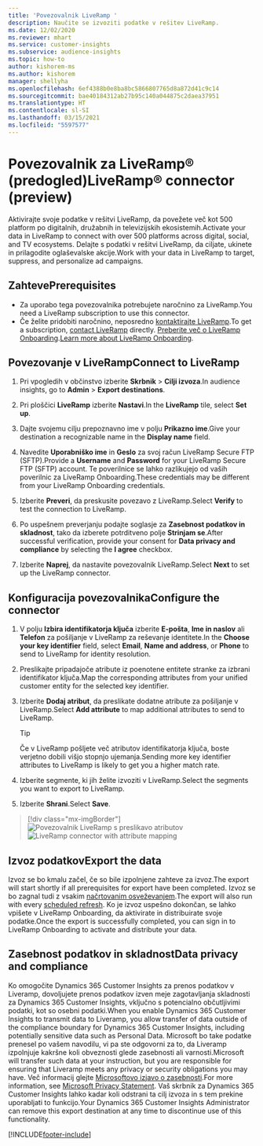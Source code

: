 ```yaml
---
title: 'Povezovalnik LiveRamp '
description: Naučite se izvoziti podatke v rešitev LiveRamp.
ms.date: 12/02/2020
ms.reviewer: mhart
ms.service: customer-insights
ms.subservice: audience-insights
ms.topic: how-to
author: kishorem-ms
ms.author: kishorem
manager: shellyha
ms.openlocfilehash: 6ef4388b0e8ba8bc5866807765d8a872d41c9c14
ms.sourcegitcommit: bae40184312ab27b95c140a044875c2daea37951
ms.translationtype: HT
ms.contentlocale: sl-SI
ms.lasthandoff: 03/15/2021
ms.locfileid: "5597577"
---
```

# <a name="liverampreg-connector-preview"></a><span data-ttu-id="c5a43-103">Povezovalnik za LiveRamp&reg; (predogled)</span><span class="sxs-lookup"><span data-stu-id="c5a43-103">LiveRamp&reg; connector (preview)</span></span>

<span data-ttu-id="c5a43-104">Aktivirajte svoje podatke v rešitvi LiveRamp, da povežete več kot 500 platform po digitalnih, družabnih in televizijskih ekosistemih.</span><span class="sxs-lookup"><span data-stu-id="c5a43-104">Activate your data in LiveRamp to connect with over 500 platforms across digital, social, and TV ecosystems.</span></span> <span data-ttu-id="c5a43-105">Delajte s podatki v rešitvi LiveRamp, da ciljate, ukinete in prilagodite oglaševalske akcije.</span><span class="sxs-lookup"><span data-stu-id="c5a43-105">Work with your data in LiveRamp to target, suppress, and personalize ad campaigns.</span></span>

## <a name="prerequisites"></a><span data-ttu-id="c5a43-106">Zahteve</span><span class="sxs-lookup"><span data-stu-id="c5a43-106">Prerequisites</span></span>

- <span data-ttu-id="c5a43-107">Za uporabo tega povezovalnika potrebujete naročnino za LiveRamp.</span><span class="sxs-lookup"><span data-stu-id="c5a43-107">You need a LiveRamp subscription to use this connector.</span></span>
- <span data-ttu-id="c5a43-108">Če želite pridobiti naročnino, neposredno [kontaktirajte LiveRamp](https://liveramp.com/contact/).</span><span class="sxs-lookup"><span data-stu-id="c5a43-108">To get a subscription, [contact LiveRamp](https://liveramp.com/contact/) directly.</span></span> <span data-ttu-id="c5a43-109">[Preberite več o LiveRamp Onboarding](https://liveramp.com/our-platform/data-onboarding/).</span><span class="sxs-lookup"><span data-stu-id="c5a43-109">[Learn more about LiveRamp Onboarding](https://liveramp.com/our-platform/data-onboarding/).</span></span>

## <a name="connect-to-liveramp"></a><span data-ttu-id="c5a43-110">Povezovanje v LiveRamp</span><span class="sxs-lookup"><span data-stu-id="c5a43-110">Connect to LiveRamp</span></span>

1. <span data-ttu-id="c5a43-111">Pri vpogledih v občinstvo izberite **Skrbnik** > **Cilji izvoza**.</span><span class="sxs-lookup"><span data-stu-id="c5a43-111">In audience insights, go to **Admin** > **Export destinations**.</span></span>

1. <span data-ttu-id="c5a43-112">Pri ploščici **LiveRamp** izberite **Nastavi**.</span><span class="sxs-lookup"><span data-stu-id="c5a43-112">In the **LiveRamp** tile, select **Set up**.</span></span>

1. <span data-ttu-id="c5a43-113">Dajte svojemu cilju prepoznavno ime v polju **Prikazno ime**.</span><span class="sxs-lookup"><span data-stu-id="c5a43-113">Give your destination a recognizable name in the **Display name** field.</span></span>

1. <span data-ttu-id="c5a43-114">Navedite **Uporabniško ime** in **Geslo** za svoj račun LiveRamp Secure FTP (SFTP).</span><span class="sxs-lookup"><span data-stu-id="c5a43-114">Provide a **Username** and **Password** for your LiveRamp Secure FTP (SFTP) account.</span></span>
<span data-ttu-id="c5a43-115">Te poverilnice se lahko razlikujejo od vaših poverilnic za LiveRamp Onboarding.</span><span class="sxs-lookup"><span data-stu-id="c5a43-115">These credentials may be different from your LiveRamp Onboarding credentials.</span></span>

1. <span data-ttu-id="c5a43-116">Izberite **Preveri**, da preskusite povezavo z LiveRamp.</span><span class="sxs-lookup"><span data-stu-id="c5a43-116">Select **Verify** to test the connection to LiveRamp.</span></span>

1. <span data-ttu-id="c5a43-117">Po uspešnem preverjanju podajte soglasje za **Zasebnost podatkov in skladnost**, tako da izberete potrditveno polje **Strinjam se**.</span><span class="sxs-lookup"><span data-stu-id="c5a43-117">After successful verification, provide your consent for **Data privacy and compliance** by selecting the **I agree** checkbox.</span></span>

1. <span data-ttu-id="c5a43-118">Izberite **Naprej**, da nastavite povezovalnik LiveRamp.</span><span class="sxs-lookup"><span data-stu-id="c5a43-118">Select **Next** to set up the LiveRamp connector.</span></span>

## <a name="configure-the-connector"></a><span data-ttu-id="c5a43-119">Konfiguracija povezovalnika</span><span class="sxs-lookup"><span data-stu-id="c5a43-119">Configure the connector</span></span>

1. <span data-ttu-id="c5a43-120">V polju **Izbira identifikatorja ključa** izberite **E-pošta**, **Ime in naslov** ali **Telefon** za pošiljanje v LiveRamp za reševanje identitete.</span><span class="sxs-lookup"><span data-stu-id="c5a43-120">In the **Choose your key identifier** field, select **Email**,  **Name and address**, or **Phone** to send to LiveRamp for identity resolution.</span></span>

1. <span data-ttu-id="c5a43-121">Preslikajte pripadajoče atribute iz poenotene entitete stranke za izbrani identifikator ključa.</span><span class="sxs-lookup"><span data-stu-id="c5a43-121">Map the corresponding attributes from your unified customer entity for the selected key identifier.</span></span>

1. <span data-ttu-id="c5a43-122">Izberite **Dodaj atribut**, da preslikate dodatne atribute za pošiljanje v LiveRamp.</span><span class="sxs-lookup"><span data-stu-id="c5a43-122">Select **Add attribute** to map additional attributes to send to LiveRamp.</span></span>

   > [!TIP]
   > <span data-ttu-id="c5a43-123">Če v LiveRamp pošljete več atributov identifikatorja ključa, boste verjetno dobili višjo stopnjo ujemanja.</span><span class="sxs-lookup"><span data-stu-id="c5a43-123">Sending more key identifier attributes to LiveRamp is likely to get you a higher match rate.</span></span>

1. <span data-ttu-id="c5a43-124">Izberite segmente, ki jih želite izvoziti v LiveRamp.</span><span class="sxs-lookup"><span data-stu-id="c5a43-124">Select the segments you want to export to LiveRamp.</span></span>

1. <span data-ttu-id="c5a43-125">Izberite **Shrani**.</span><span class="sxs-lookup"><span data-stu-id="c5a43-125">Select **Save**.</span></span>

> [!div class="mx-imgBorder"]
> <span data-ttu-id="c5a43-126">![Povezovalnik LiveRamp s preslikavo atributov](media/export-liveramp-segments.png "Povezovalnik LiveRamp s preslikavo atributov")</span><span class="sxs-lookup"><span data-stu-id="c5a43-126">![LiveRamp connector with attribute mapping](media/export-liveramp-segments.png "LiveRamp connector with attribute mapping")</span></span>

## <a name="export-the-data"></a><span data-ttu-id="c5a43-127">Izvoz podatkov</span><span class="sxs-lookup"><span data-stu-id="c5a43-127">Export the data</span></span>

<span data-ttu-id="c5a43-128">Izvoz se bo kmalu začel, če so bile izpolnjene zahteve za izvoz.</span><span class="sxs-lookup"><span data-stu-id="c5a43-128">The export will start shortly if all prerequisites for export have been completed.</span></span> <span data-ttu-id="c5a43-129">Izvoz se bo zagnal tudi z vsakim [načrtovanim osveževanjem](system.md#schedule-tab).</span><span class="sxs-lookup"><span data-stu-id="c5a43-129">The export will also run with every [scheduled refresh](system.md#schedule-tab).</span></span>
<span data-ttu-id="c5a43-130">Ko je izvoz uspešno dokončan, se lahko vpišete v LiveRamp Onboarding, da aktivirate in distribuirate svoje podatke.</span><span class="sxs-lookup"><span data-stu-id="c5a43-130">Once the export is successfully completed, you can sign in to LiveRamp Onboarding to activate and distribute your data.</span></span>

## <a name="data-privacy-and-compliance"></a><span data-ttu-id="c5a43-131">Zasebnost podatkov in skladnost</span><span class="sxs-lookup"><span data-stu-id="c5a43-131">Data privacy and compliance</span></span>

<span data-ttu-id="c5a43-132">Ko omogočite Dynamics 365 Customer Insights za prenos podatkov v Liveramp, dovoljujete prenos podatkov izven meje zagotavljanja skladnosti za Dynamics 365 Customer Insights, vključno s potencialno občutljivimi podatki, kot so osebni podatki.</span><span class="sxs-lookup"><span data-stu-id="c5a43-132">When you enable Dynamics 365 Customer Insights to transmit data to Liveramp, you allow transfer of data outside of the compliance boundary for Dynamics 365 Customer Insights, including potentially sensitive data such as Personal Data.</span></span> <span data-ttu-id="c5a43-133">Microsoft bo take podatke prenesel po vašem navodilu, vi pa ste odgovorni za to, da Liveramp izpolnjuje kakršne koli obveznosti glede zasebnosti ali varnosti.</span><span class="sxs-lookup"><span data-stu-id="c5a43-133">Microsoft will transfer such data at your instruction, but you are responsible for ensuring that Liveramp meets any privacy or security obligations you may have.</span></span> <span data-ttu-id="c5a43-134">Več informacij glejte [Microsoftovo izjavo o zasebnosti](https://go.microsoft.com/fwlink/?linkid=396732).</span><span class="sxs-lookup"><span data-stu-id="c5a43-134">For more information, see [Microsoft Privacy Statement](https://go.microsoft.com/fwlink/?linkid=396732).</span></span>
<span data-ttu-id="c5a43-135">Vaš skrbnik za Dynamics 365 Customer Insights lahko kadar koli odstrani ta cilj izvoza in s tem prekine uporabljati to funkcijo.</span><span class="sxs-lookup"><span data-stu-id="c5a43-135">Your Dynamics 365 Customer Insights Administrator can remove this export destination at any time to discontinue use of this functionality.</span></span>

[!INCLUDE[footer-include](../includes/footer-banner.md)]